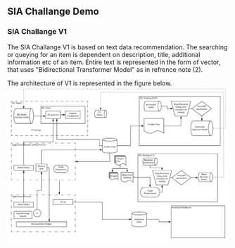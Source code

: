 ## SIA Challange Demo
### SIA Challange V1
The SIA Challange V1 is based on text data recommendation. The searching or queying for an item is dependent on description, title, additional information etc of an item. Entire text is represented in the form of vector, that uses "Bidirectional Transformer Model" as in refrence note (2).

The architecture of V1 is represented in the figure below.
![alt text](https://github.com/Delvify/SIAChallangeDemo/blob/master/images/ComputerVisionArchitecture.png "Text Search Recommendation Architecture")

